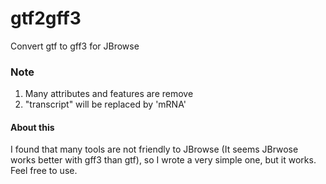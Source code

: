 # gtf2gff3
Convert gtf to gff3 for JBrowse

### Note
1. Many attributes and features are remove
2. "transcript" will be replaced by 'mRNA'

#### About this
I found that many tools are not friendly to JBrowse (It seems JBrwose works better with gff3 than gtf), so I wrote a very simple one, but it works.
Feel free to use.


